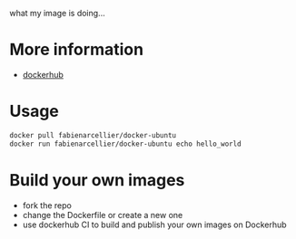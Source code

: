 what my image is doing...

More information
================

* [dockerhub](https://hub.docker.com/r/fabienarcellier/blueprint-dockerhub-automaticbuild/)

Usage
===================================

```bash
docker pull fabienarcellier/docker-ubuntu
docker run fabienarcellier/docker-ubuntu echo hello_world
```

Build your own images
=====================

* fork the repo
* change the Dockerfile or create a new one
* use dockerhub CI to build and publish your own images on Dockerhub
